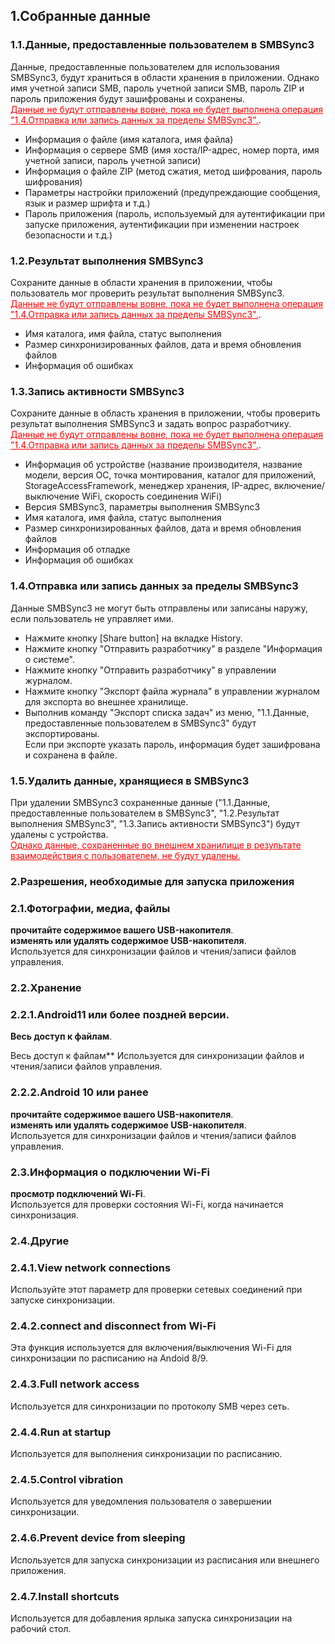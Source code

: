 ## 1.Собранные данные<br>
### 1.1.Данные, предоставленные пользователем в SMBSync3<br>

Данные, предоставленные пользователем для использования SMBSync3, будут храниться в области хранения в приложении.
Однако имя учетной записи SMB, пароль учетной записи SMB, пароль ZIP и пароль приложения будут зашифрованы и сохранены.<br>
<span style="color: red;"><u>Данные не будут отправлены вовне, пока не будет выполнена операция "1.4.Отправка или запись данных за пределы SMBSync3".</u></span>.<br>

- Информация о файле (имя каталога, имя файла)<br>
- Информация о сервере SMB (имя хоста/IP-адрес, номер порта, имя учетной записи, пароль учетной записи)<br>
- Информация о файле ZIP (метод сжатия, метод шифрования, пароль шифрования)<br>
- Параметры настройки приложений (предупреждающие сообщения, язык и размер шрифта и т.д.)<br>
- Пароль приложения (пароль, используемый для аутентификации при запуске приложения, аутентификации при изменении настроек безопасности и т.д.)<br>

### 1.2.Результат выполнения SMBSync3<br>

Сохраните данные в области хранения в приложении, чтобы пользователь мог проверить результат выполнения SMBSync3.<br>
<span style="color: red;"><u>Данные не будут отправлены вовне, пока не будет выполнена операция "1.4.Отправка или запись данных за пределы SMBSync3".</u></span>.<br>

- Имя каталога, имя файла, статус выполнения<br>
- Размер синхронизированных файлов, дата и время обновления файлов<br>
- Информация об ошибках<br>

### 1.3.Запись активности SMBSync3<br>

Сохраните данные в область хранения в приложении, чтобы проверить результат выполнения SMBSync3 и задать вопрос разработчику.<br>
<span style="color: red;"><u>Данные не будут отправлены вовне, пока не будет выполнена операция "1.4.Отправка или запись данных за пределы SMBSync3".</u></span>.<br>

- Информация об устройстве (название производителя, название модели, версия ОС, точка монтирования, каталог для приложений, StorageAccessFramework, менеджер хранения, IP-адрес, включение/выключение WiFi, скорость соединения WiFi)<br>
- Версия SMBSync3, параметры выполнения SMBSync3<br>
- Имя каталога, имя файла, статус выполнения<br>
- Размер синхронизированных файлов, дата и время обновления файлов<br>
- Информация об отладке<br>
- Информация об ошибках<br>

### 1.4.Отправка или запись данных за пределы SMBSync3<br>

Данные SMBSync3 не могут быть отправлены или записаны наружу, если пользователь не управляет ими.<br>

- Нажмите кнопку [Share button] на вкладке History.<br>
- Нажмите кнопку "Отправить разработчику" в разделе "Информация о системе".<br>
- Нажмите кнопку "Отправить разработчику" в управлении журналом.<br>
- Нажмите кнопку "Экспорт файла журнала" в управлении журналом для экспорта во внешнее хранилище.<br>
- Выполнив команду "Экспорт списка задач" из меню, "1.1.Данные, предоставленные пользователем в SMBSync3" будут экспортированы.<br>
Если при экспорте указать пароль, информация будет зашифрована и сохранена в файле.<br>

### 1.5.Удалить данные, хранящиеся в SMBSync3<br>

При удалении SMBSync3 сохраненные данные ("1.1.Данные, предоставленные пользователем в SMBSync3", "1.2.Результат выполнения SMBSync3", "1.3.Запись активности SMBSync3") будут удалены с устройства.<br>
<span style="color: red;"><u>Однако данные, сохраненные во внешнем хранилище в результате взаимодействия с пользователем, не будут удалены.</u></span><br>

### 2.Разрешения, необходимые для запуска приложения<br>

### 2.1.Фотографии, медиа, файлы<br>
**прочитайте содержимое вашего USB-накопителя**.<br>
**изменять или удалять содержимое USB-накопителя**.<br>
Используется для синхронизации файлов и чтения/записи файлов управления.<br>

### 2.2.Xранение<br>

### 2.2.1.Android11 или более поздней версии.<br>
**Весь доступ к файлам**.<br>

Весь доступ к файлам** Используется для синхронизации файлов и чтения/записи файлов управления.<br>

### 2.2.2.Android 10 или ранее<br>
**прочитайте содержимое вашего USB-накопителя**.<br>
**изменять или удалять содержимое USB-накопителя**.<br>
Используется для синхронизации файлов и чтения/записи файлов управления.<br>

### 2.3.Информация о подключении Wi-Fi<br>
**просмотр подключений Wi-Fi**.<br>
Используется для проверки состояния Wi-Fi, когда начинается синхронизация.<br>

### 2.4.Другие<br>
### 2.4.1.View network connections<br>
Используйте этот параметр для проверки сетевых соединений при запуске синхронизации.<br>
### 2.4.2.connect and disconnect from Wi-Fi<br>
Эта функция используется для включения/выключения Wi-Fi для синхронизации по расписанию на Andoid 8/9.<br>
### 2.4.3.Full network access<br>
Используется для синхронизации по протоколу SMB через сеть.<br>
### 2.4.4.Run at startup<br>
Используется для выполнения синхронизации по расписанию.<br>
### 2.4.5.Control vibration<br>
Используется для уведомления пользователя о завершении синхронизации.<br>
### 2.4.6.Prevent device from sleeping<br>
Используется для запуска синхронизации из расписания или внешнего приложения.<br>
### 2.4.7.Install shortcuts<br>
Используется для добавления ярлыка запуска синхронизации на рабочий стол.<br>

